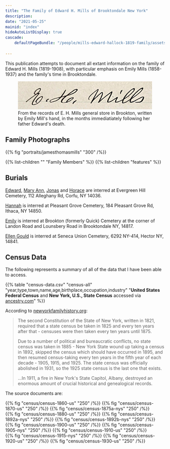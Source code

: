 ```yaml
---
title: "The Family of Edward H. Mills of Brooktondale New York"
description: 
date: "2021-05-25"
mainid: "index" 
hideAutoListDisplay: true
cascade:
    defaultPageBundle: "/people/mills-edward-hallock-1819-family/assets"

---
```


This publication attempts to document all extant information on the family of Edward H. Mills (1819-1908), with particular emphasis on Emily Mills (1858-1937) and the family's time in Brooktondale.

<!--more-->

<figure class="image" width="500px">
    <img src="section-resources/data_files/handwriting/eh-mills.jpg" width="500" />
    <figcaption style="max-width: 500px">From the records of E. H. Mills general store in Brookton, written by Emily Mill's hand, in the months immediatiately following her father Edward's death.</figcaptio>
</figure>

## Family Photographs

{{% fig "portraits/jamesthomasmills" "300" /%}}

{{% list-children "" "Family Members" %}}
{{% list-children "features" %}}


## Burials

[Edward](https://www.findagrave.com/memorial/75958691/edward-h-mills), [Mary Ann](https://www.findagrave.com/memorial/75958702/mary-ann-mills), [Jonas](https://www.findagrave.com/memorial/75958930/jonas-e-mills ) and [Horace](https://www.findagrave.com/memorial/75958913/horace-f-mills) are interred at Evergreen Hill Cemetery, 112 Alleghany Rd, Corfu, NY 14036.

[Hannah](https://www.findagrave.com/memorial/168944385/hannah-mills) is interred at Pleasant Grove Cemetery, 184 Pleasant Grove Rd, Ithaca, NY 14850.

[Emily](https://www.findagrave.com/memorial/160363879/mary-emily-mills) is interred at Brookton (formerly Quick) Cemetery at the corner of Landon Road and Lounsbery Road in Brooktondale NY, 14817.

[Ellen Gould](https://www.findagrave.com/memorial/35944445/ellen-jane-predmore) is interred at Seneca Union Cemetery, 6292 NY-414, Hector NY, 14841.

## Census Data

The following represents a summary of all of the data that I have been able to access. 

{{% table "census-data.csv" "census-all" "year,type,town,name,age,birthplace,occupation,industry" "**United States Federal Census** and **New York, U.S., State Census** accessed via [ancestry.com](https://www.ancestry.com)" %}}

According to [newyorkfamilyhistory.org](https://www.newyorkfamilyhistory.org/):
    
<blockquote class="quote-only">
<p>The second Constitution of the State of New York, written in 1821, required that a state census be taken in 1825 and every ten years after that - censuses were then taken every ten years until 1875. </p>

<p>Due to a number of political and bureaucratic conflicts, no state census was taken in 1885 - New York State wound up taking a census in 1892, skipped the census which should have occurred in 1895, and then resumed census-taking every ten years in the fifth year of each decade - 1905, 1915, and 1925. The state census was officially abolished in 1931, so the 1925 state census is the last one that exists. </p>

<p>...In 1911, a fire in New York's State Capitol, Albany, destroyed an enormous amount of crucial historical and genealogical records. </p>
</blockquote>

The source documents are:

<div class="cols">
{{% fig "census/census-1860-us" "250" /%}}
{{% fig "census/census-1870-us" "250" /%}}
{{% fig "census/census-1875a-nys" "250" /%}}
</div>
<div class="cols">
{{% fig "census/census-1880-us" "250" /%}}
{{% fig "census/census-1892a-nys" "250" /%}}
{{% fig "census/census-1892b-nys" "250" /%}}
</div>
<div class="cols">
{{% fig "census/census-1900-us" "250" /%}}
{{% fig "census/census-1905-nys" "250" /%}}
{{% fig "census/census-1910-us" "250" /%}}
</div>
<div class="cols">
{{% fig "census/census-1915-nys" "250" /%}}
{{% fig "census/census-1920-us" "250" /%}}
{{% fig "census/census-1930-us" "250" /%}}
</div>



